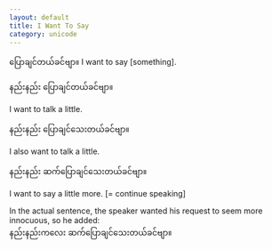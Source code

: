 ```yaml
---
layout: default
title: I Want To Say
category: unicode
---
```


<p><span class='mm3'>ပြောချင်တယ်ခင်ဗျာ။</span> I want to say [something].</p>

<p class='my'><span class='mm3'>နည်းနည်း ပြောချင်တယ်ခင်ဗျာ။</span></p>
<p class='hide-this'>I want to talk a little.</p>

<p class='my'><span class='mm3'>နည်းနည်း ပြောချင်သေးတယ်ခင်ဗျာ။</span></p>
<p class='hide-this'>I also want to talk a little.</p>

<p class='my'><span class='mm3'>နည်းနည်း ဆက်ပြောချင်သေးတယ်ခင်ဗျာ။</span></p>
<p class='hide-this'>I want to say a little more. [= continue speaking]</p>

<p>In the actual sentence, the speaker wanted his request to seem more innocuous, so he added:<br>
<span class='mm3'>နည်းနည်းကလေး ဆက်ပြောချင်သေးတယ်ခင်ဗျာ။</span></p>
